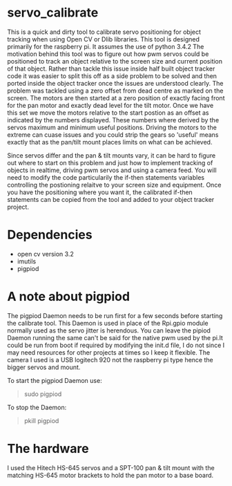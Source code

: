 # servo_calibrate
This is a quick and dirty tool to calibrate servo positioning for object tracking when using Open CV or Dlib libraries.
This tool is designed primarily for the raspberry pi. It assumes the use of python 3.4.2
The motivation behind this tool was to figure out how pwm servos could be positioned to track an object relative to the screen size and current position of that object. Rather than tackle this issue inside half built object tracker code it was easier to split this off as a side problem to be solved and then ported inside the object tracker once the issues are understood clearly. The problem was tackled using a zero offset from dead centre as marked on the screen. The motors are then started at a zero position of exactly facing front for the pan motor and exactly dead level for the tilt motor. Once we have this set we move the motors relative to the start postion as an offset as indicated by the numbers displayed. These numbers where derived by the servos maximum and minimum useful positions. Driving the motors to the extreme can cuase issues and you could strip the gears so 'useful' means exactly that as the pan/tilt mount places limits on what can be achieved.

Since servos differ and the pan & tilt mounts vary, it can be hard to figure out where to start on this problem and just how to implement tracking of objects in realtime, driving pwm servos and using a camera feed. 
You will need to modify the code particularily the if-then statements variables controlling the postioning relaitve to your screen size and equipment.
Once you have the positioning where you want it, the calibrated if-then statements can be copied from the tool and added to your object tracker project.

# Dependencies
- open cv version 3.2
- imutils
- pigpiod

# A note about pigpiod
The pigpiod Daemon needs to be run first for a few seconds before starting the calibrate tool. This Daemon is used in place of the Rpi.gpio module normally used as the servo jitter is herendous. You can leave the pipiod Daemon running the same can't be said for the native pwm used by the pi.It could be run from boot if required by modifying the init.d file, I do not since I may need resources for other projects at times so I keep it flexible. The camera I used is a USB logitech 920 not the raspberry pi type hence the bigger servos and mount. 

To start the pigpiod Daemon use:
> sudo pigpiod

To stop the Daemon:
> pkill pigpiod

# The hardware
I used the Hitech HS-645 servos and a SPT-100 pan & tilt mount with the matching HS-645 motor brackets to hold the pan motor to a base board.
